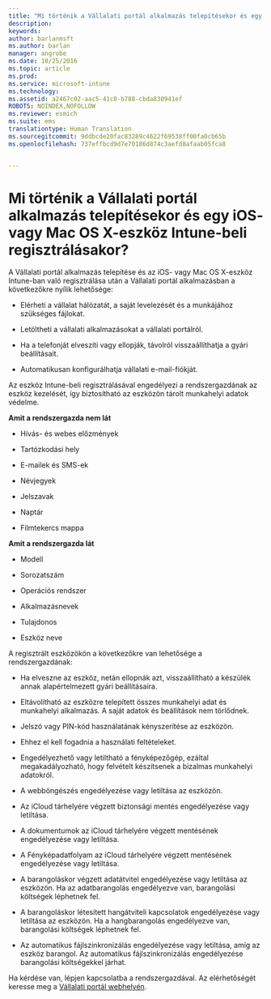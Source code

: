```yaml
---
title: "Mi történik a Vállalati portál alkalmazás telepítésekor és egy iOS- vagy Mac OS X-eszköz Intune-beli regisztrálásakor? | Microsoft Intune"
description: 
keywords: 
author: barlanmsft
ms.author: barlan
manager: angrobe
ms.date: 10/25/2016
ms.topic: article
ms.prod: 
ms.service: microsoft-intune
ms.technology: 
ms.assetid: a2467c02-aac5-41c8-b788-cbda830941ef
ROBOTS: NOINDEX,NOFOLLOW
ms.reviewer: esmich
ms.suite: ems
translationtype: Human Translation
ms.sourcegitcommit: 9ddbcde20fac83289c4622f69538ff00fa0cb65b
ms.openlocfilehash: 737effbcd9d7e70186d874c3aefd8afaab05fca8


---
```



# <a name="what-happens-if-you-install-the-company-portal-app-and-enroll-your-ios-or-mac-os-x-device-in-intune"></a>Mi történik a Vállalati portál alkalmazás telepítésekor és egy iOS- vagy Mac OS X-eszköz Intune-beli regisztrálásakor?

A Vállalati portál alkalmazás telepítése és az iOS- vagy Mac OS X-eszköz Intune-ban való regisztrálása után a Vállalati portál alkalmazásban a következőkre nyílik lehetősége:

-   Elérheti a vállalat hálózatát, a saját levelezését és a munkájához szükséges fájlokat.

-   Letöltheti a vállalati alkalmazásokat a vállalati portálról.

-   Ha a telefonját elveszíti vagy ellopják, távolról visszaállíthatja a gyári beállításait.

-   Automatikusan konfigurálhatja vállalati e-mail-fiókját.

Az eszköz Intune-beli regisztrálásával engedélyezi a rendszergazdának az eszköz kezelését, így biztosítható az eszközön tárolt munkahelyi adatok védelme.

**Amit a rendszergazda nem lát**

-   Hívás- és webes előzmények

-   Tartózkodási hely

-   E-mailek és SMS-ek

-   Névjegyek

-   Jelszavak

-   Naptár

-   Filmtekercs mappa

**Amit a rendszergazda lát**

-   Modell

-   Sorozatszám

-   Operációs rendszer

-   Alkalmazásnevek

-   Tulajdonos

-   Eszköz neve

A regisztrált eszközökön a következőkre van lehetősége a rendszergazdának:

-   Ha elveszne az eszköz, netán ellopnák azt, visszaállítható a készülék annak alapértelmezett gyári beállításaira.

-   Eltávolítható az eszközre telepített összes munkahelyi adat és munkahelyi alkalmazás. A saját adatok és beállítások nem törlődnek.

-   Jelszó vagy PIN-kód használatának kényszerítése az eszközön.

-   Ehhez el kell fogadnia a használati feltételeket.

-   Engedélyezhető vagy letiltható a fényképezőgép, ezáltal megakadályozható, hogy felvételt készítsenek a bizalmas munkahelyi adatokról.

-   A webböngészés engedélyezése vagy letiltása az eszközön.

-   Az iCloud tárhelyére végzett biztonsági mentés engedélyezése vagy letiltása.

-   A dokumentumok az iCloud tárhelyére végzett mentésének engedélyezése vagy letiltása.

-   A Fényképadatfolyam az iCloud tárhelyére végzett mentésének engedélyezése vagy letiltása.

-   A barangoláskor végzett adatátvitel engedélyezése vagy letiltása az eszközön. Ha az adatbarangolás engedélyezve van, barangolási költségek léphetnek fel.

-   A barangoláskor létesített hangátviteli kapcsolatok engedélyezése vagy letiltása az eszközön. Ha a hangbarangolás engedélyezve van, barangolási költségek léphetnek fel.

-   Az automatikus fájlszinkronizálás engedélyezése vagy letiltása, amíg az eszköz barangol. Az automatikus fájlszinkronizálás engedélyezése barangolási költségekkel járhat.

Ha kérdése van, lépjen kapcsolatba a rendszergazdával. Az elérhetőségét keresse meg a [Vállalati portál webhelyén](http://portal.manage.microsoft.com).



<!--HONumber=Nov16_HO1-->


